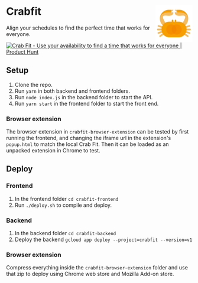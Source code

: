 # Crabfit <img width="100" align="right" src="crabfit-frontend/src/res/logo.svg" alt="avatar">

Align your schedules to find the perfect time that works for everyone.

<a href="https://www.producthunt.com/posts/crab-fit?utm_source=badge-featured&utm_medium=badge&utm_souce=badge-crab-fit" target="_blank"><img src="https://api.producthunt.com/widgets/embed-image/v1/featured.svg?post_id=291656&theme=light" alt="Crab Fit - Use your availability to find a time that works for everyone | Product Hunt" style="width: 250px; height: 54px;" width="250" height="54" /></a>

## Setup

1. Clone the repo.
2. Run `yarn` in both backend and frontend folders.
3. Run `node index.js` in the backend folder to start the API.
4. Run `yarn start` in the frontend folder to start the front end.

### Browser extension
The browser extension in `crabfit-browser-extension` can be tested by first running the frontend, and changing the iframe url in the extension's `popup.html` to match the local Crab Fit. Then it can be loaded as an unpacked extension in Chrome to test.

## Deploy

### Frontend
1. In the frontend folder `cd crabfit-frontend`
2. Run `./deploy.sh` to compile and deploy.

### Backend
1. In the backend folder `cd crabfit-backend`
2. Deploy the backend `gcloud app deploy --project=crabfit --version=v1`

### Browser extension
Compress everything inside the `crabfit-browser-extension` folder and use that zip to deploy using Chrome web store and Mozilla Add-on store.
